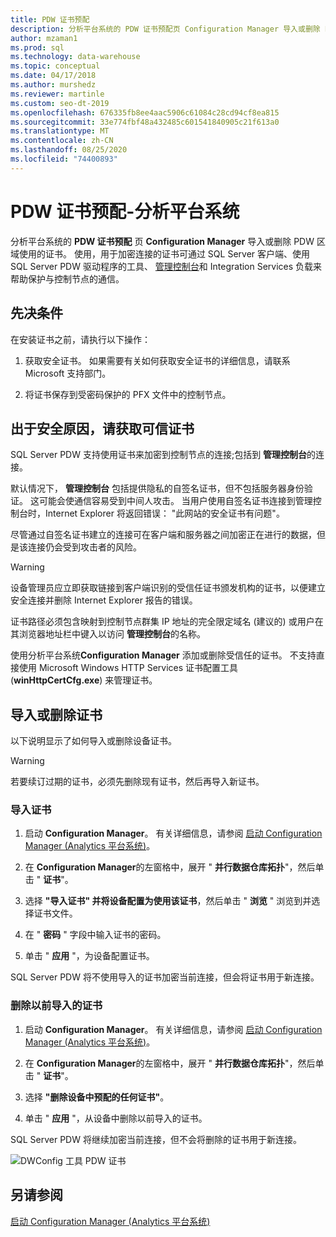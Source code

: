 ```yaml
---
title: PDW 证书预配
description: 分析平台系统的 PDW 证书预配页 Configuration Manager 导入或删除 PDW 区域使用的证书。
author: mzaman1
ms.prod: sql
ms.technology: data-warehouse
ms.topic: conceptual
ms.date: 04/17/2018
ms.author: murshedz
ms.reviewer: martinle
ms.custom: seo-dt-2019
ms.openlocfilehash: 676335fb8ee4aac5906c61084c28cd94cf8ea815
ms.sourcegitcommit: 33e774fbf48a432485c601541840905c21f613a0
ms.translationtype: MT
ms.contentlocale: zh-CN
ms.lasthandoff: 08/25/2020
ms.locfileid: "74400893"
---
```

# <a name="pdw-certificate-provisioning---analytics-platform-system"></a>PDW 证书预配-分析平台系统
分析平台系统的 **PDW 证书预配** 页 **Configuration Manager** 导入或删除 PDW 区域使用的证书。 使用，用于加密连接的证书可通过 SQL Server 客户端、使用 SQL Server PDW 驱动程序的工具、 [管理控制台](monitor-the-appliance-by-using-the-admin-console.md)和 Integration Services 负载来帮助保护与控制节点的通信。  
  
## <a name="prerequisites"></a>先决条件  
在安装证书之前，请执行以下操作：  
  
1.  获取安全证书。 如果需要有关如何获取安全证书的详细信息，请联系 Microsoft 支持部门。  
  
2.  将证书保存到受密码保护的 PFX 文件中的控制节点。  
  
## <a name="for-security-reasons-obtain-a-trusted-certificate"></a>出于安全原因，请获取可信证书  
SQL Server PDW 支持使用证书来加密到控制节点的连接;包括到 **管理控制台**的连接。  
  
默认情况下， **管理控制台** 包括提供隐私的自签名证书，但不包括服务器身份验证。 这可能会使通信容易受到中间人攻击。 当用户使用自签名证书连接到管理控制台时，Internet Explorer 将返回错误： "此网站的安全证书有问题"。  
  
尽管通过自签名证书建立的连接可在客户端和服务器之间加密正在进行的数据，但是该连接仍会受到攻击者的风险。  
  
> [!WARNING]  
> 设备管理员应立即获取链接到客户端识别的受信任证书颁发机构的证书，以便建立安全连接并删除 Internet Explorer 报告的错误。  
  
证书路径必须包含映射到控制节点群集 IP 地址的完全限定域名 (建议的) 或用户在其浏览器地址栏中键入以访问 **管理控制台**的名称。  
  
使用分析平台系统**Configuration Manager** 添加或删除受信任的证书。 不支持直接使用 Microsoft Windows HTTP Services 证书配置工具 (**winHttpCertCfg.exe**) 来管理证书。  
  
## <a name="import-or-remove-the-certificate"></a>导入或删除证书  
以下说明显示了如何导入或删除设备证书。

> [!WARNING]
> 若要续订过期的证书，必须先删除现有证书，然后再导入新证书。
  
### <a name="to-import-the-certificate"></a>导入证书  
  
1.  启动 **Configuration Manager**。 有关详细信息，请参阅 [启动 Configuration Manager &#40;Analytics 平台系统&#41;](launch-the-configuration-manager.md)。  
  
2.  在 **Configuration Manager**的左窗格中，展开 " **并行数据仓库拓扑**"，然后单击 " **证书**"。  
  
3.  选择 **"导入证书" 并将设备配置为使用该证书**，然后单击 " **浏览** " 浏览到并选择证书文件。  
  
4.  在 " **密码** " 字段中输入证书的密码。  
  
5.  单击 " **应用** "，为设备配置证书。  
  
SQL Server PDW 将不使用导入的证书加密当前连接，但会将证书用于新连接。  
  
### <a name="to-remove-the-previously-imported-certificate"></a>删除以前导入的证书  
  
1.  启动 **Configuration Manager**。 有关详细信息，请参阅 [启动 Configuration Manager &#40;Analytics 平台系统&#41;](launch-the-configuration-manager.md)。  
  
2.  在 **Configuration Manager**的左窗格中，展开 " **并行数据仓库拓扑**"，然后单击 " **证书**"。  
  
3.  选择 **"删除设备中预配的任何证书"**。  
  
4.  单击 " **应用** "，从设备中删除以前导入的证书。  
  
SQL Server PDW 将继续加密当前连接，但不会将删除的证书用于新连接。  
  
![DWConfig 工具 PDW 证书](./media/pdw-certificate-provisioning/SQL_Server_PDW_DWConfig_ApplPDWCert.png "SQL_Server_PDW_DWConfig_ApplPDWCert")  
  
## <a name="see-also"></a>另请参阅  
[启动 Configuration Manager &#40;Analytics 平台系统&#41;](launch-the-configuration-manager.md)  
<!-- MISSING LINKS [HDInsight Certificate Provisioning &#40;Analytics Platform System&#41;](hdinsight-certificate-provisioning.md)  -->  
  
